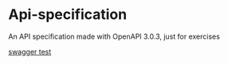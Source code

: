 # Api-specification
An API specification made with OpenAPI 3.0.3, just for exercises

[swagger test](https://petstore.swagger.io/?url=https://raw.githubusercontent.com/Abi-Nf/Api-specification/main/index.yaml)
